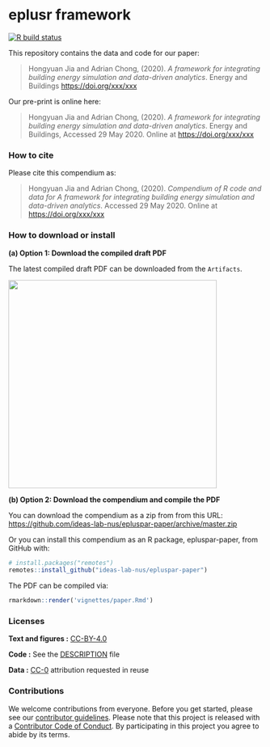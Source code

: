 
<!-- README.md is generated from README.Rmd. Please edit that file -->

# eplusr framework

<!-- badges: start -->

[![R build
status](https://github.com/ideas-lab-nus/epluspar-paper/workflows/build-paper/badge.svg)](https://github.com/ideas-lab-nus/epluspar-paper/actions)
<!-- badges: end -->

This repository contains the data and code for our paper:

> Hongyuan Jia and Adrian Chong, (2020). *A framework for integrating
> building energy simulation and data-driven analytics*. Energy and
> Buildings <https://doi.org/xxx/xxx>

Our pre-print is online here:

> Hongyuan Jia and Adrian Chong, (2020). *A framework for integrating
> building energy simulation and data-driven analytics*. Energy and
> Buildings, Accessed 29 May 2020. Online at <https://doi.org/xxx/xxx>

### How to cite

Please cite this compendium as:

> Hongyuan Jia and Adrian Chong, (2020). *Compendium of R code and data
> for A framework for integrating building energy simulation and
> data-driven analytics*. Accessed 29 May 2020. Online at
> <https://doi.org/xxx/xxx>

### How to download or install

**(a) Option 1: Download the compiled draft PDF**

The latest compiled draft PDF can be downloaded from the `Artifacts`.

<img src="/mnt/c/Users/hongy/Dropbox/github_repo/epluspar-paper/figures/artifact.png" width="412" />

**(b) Option 2: Download the compendium and compile the PDF**

You can download the compendium as a zip from from this URL:
<https://github.com/ideas-lab-nus/epluspar-paper/archive/master.zip>

Or you can install this compendium as an R package, epluspar-paper, from
GitHub with:

``` r
# install.packages("remotes")
remotes::install_github("ideas-lab-nus/epluspar-paper")
```

The PDF can be compiled via:

``` r
rmarkdown::render('vignettes/paper.Rmd')
```

### Licenses

**Text and figures :**
[CC-BY-4.0](http://creativecommons.org/licenses/by/4.0/)

**Code :** See the [DESCRIPTION](DESCRIPTION) file

**Data :** [CC-0](http://creativecommons.org/publicdomain/zero/1.0/)
attribution requested in reuse

### Contributions

We welcome contributions from everyone. Before you get started, please
see our [contributor guidelines](.github/CONTRIBUTING.md). Please note
that this project is released with a [Contributor Code of
Conduct](.github/CONDUCT.md). By participating in this project you agree
to abide by its terms.
